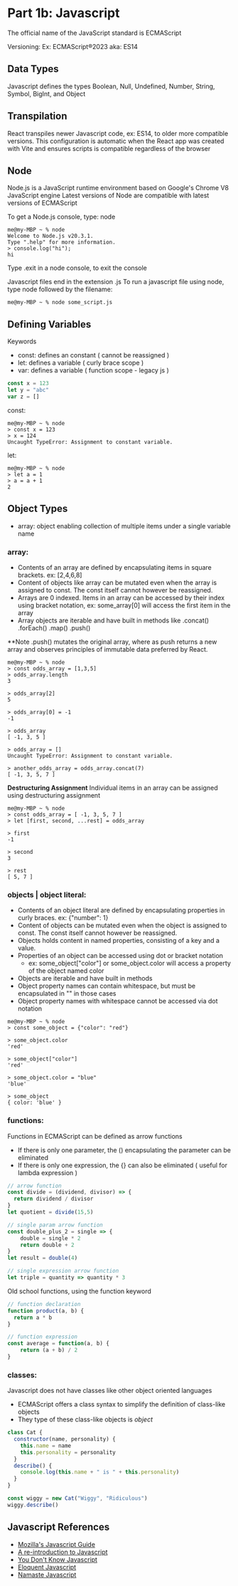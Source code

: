 # Part 1b: Javascript
The official name of the JavaScript standard is ECMAScript

Versioning:
Ex: ECMAScript®2023 aka: ES14

## Data Types
Javascript defines the types Boolean, Null, Undefined, Number, String, Symbol, BigInt, and Object

## Transpilation
React transpiles newer Javascript code, ex: ES14, to older more compatible versions. This configuration is automatic when the React app was created with Vite and ensures scripts is compatible regardless of the browser

## Node
Node.js is a JavaScript runtime environment based on Google's Chrome V8 JavaScript engine
Latest versions of Node are compatible with latest versions of ECMAScript

To get a Node.js console, type: node
```shell
me@my-MBP ~ % node
Welcome to Node.js v20.3.1.
Type ".help" for more information.
> console.log("hi");
hi

```
Type .exit in a node console, to exit the console

Javascript files end in the extension .js
To run a javascript file using node, type node followed by the filename:
```shell
me@my-MBP ~ % node some_script.js
```

## Defining Variables
Keywords
- const: defines an constant ( cannot be reassigned )
- let: defines a variable ( curly brace scope )
- var: defines a variable ( function scope - legacy js )

```javascript
const x = 123
let y = "abc"
var z = []
```

const:
```shell
me@my-MBP ~ % node
> const x = 123
> x = 124
Uncaught TypeError: Assignment to constant variable.
```

let:
```shell
me@my-MBP ~ % node
> let a = 1
> a = a + 1
2

```

## Object Types
- array: object enabling collection of multiple items under a single variable name


### **array**:

- Contents of an array are defined by encapsulating items in square brackets. ex: [2,4,6,8]
- Content of objects like array can be mutated even when the array is assigned to const. The const itself cannot however be reassigned.
- Arrays are 0 indexed. Items in an array can be accessed by their index using bracket notation, ex: some_array[0] will access the first item in the array
- Array objects are iterable and have built in methods like .concat() .forEach() .map() .push()

**Note .push() mutates the original array, where as push returns a new array and observes principles of immutable data preferred by React.

```shell
me@my-MBP ~ % node
> const odds_array = [1,3,5]
> odds_array.length
3

> odds_array[2]
5

> odds_array[0] = -1
-1

> odds_array
[ -1, 3, 5 ]

> odds_array = []
Uncaught TypeError: Assignment to constant variable.

> another_odds_array = odds_array.concat(7)
[ -1, 3, 5, 7 ]

```
**Destructuring Assignment**
Individual items in an array can be assigned using destructuring assignment

```shell
me@my-MBP ~ % node
> const odds_array = [ -1, 3, 5, 7 ]
> let [first, second, ...rest] = odds_array
    
> first
-1
    
> second
3

> rest
[ 5, 7 ]

```

### **objects | object literal**:

- Contents of an object literal are defined by encapsulating properties in curly braces. ex: {"number": 1}
- Content of objects can be mutated even when the object is assigned to const. The const itself cannot however be reassigned.
- Objects holds content in named properties, consisting of a key and a value.
- Properties of an object can be accessed using dot or bracket notation
    - ex: some_object["color"] or some_object.color will access a property of the object named color
- Objects are iterable and have built in methods
- Object property names can contain whitespace, but must be encapsulated in "" in those cases
- Object property names with whitespace cannot be accessed via dot notation

```shell
me@my-MBP ~ % node
> const some_object = {"color": "red"}

> some_object.color
'red'

> some_object["color"]
'red'

> some_object.color = "blue"
'blue'

> some_object
{ color: 'blue' }

```

### **functions**:

Functions in ECMAScript can be defined as arrow functions
- If there is only one parameter, the () encapsulating the parameter can be eliminated
- If there is only one expression, the {} can also be eliminated ( useful for lambda expression )

```javascript
// arrow function
const divide = (dividend, divisor) => {
  return dividend / divisor
}
let quotient = divide(15,5)

// single param arrow function
const double_plus_2 = single => {
    double = single * 2
    return double + 2
}
let result = double(4)

// single expression arrow function
let triple = quantity => quantity * 3

```

Old school functions, using the function keyword
```javascript
// function declaration
function product(a, b) {
  return a * b
}

// function expression
const average = function(a, b) {
    return (a + b) / 2
}
```

### **classes**:

Javascript does not have classes like other object oriented languages
- ECMAScript offers a class syntax to simplify the definition of class-like objects
- They type of these class-like objects is *object*

```javascript
class Cat {
  constructor(name, personality) {
    this.name = name
    this.personality = personality
  }
  describe() {
    console.log(this.name + " is " + this.personality)
  }
}

const wiggy = new Cat("Wiggy", "Ridiculous")
wiggy.describe()

```

## Javascript References
- [Mozilla's Javascript Guide](https://developer.mozilla.org/en-US/docs/Web/JavaScript)
- [A re-introduction to Javascript](https://developer.mozilla.org/en-US/docs/Web/JavaScript/A_re-introduction_to_JavaScript)
- [You Don't Know Javascript](https://github.com/getify/You-Dont-Know-JS)
- [Eloquent Javascript](https://eloquentjavascript.net/)
- [Namaste Javascript](https://www.youtube.com/playlist?list=PLlasXeu85E9cQ32gLCvAvr9vNaUccPVNP)